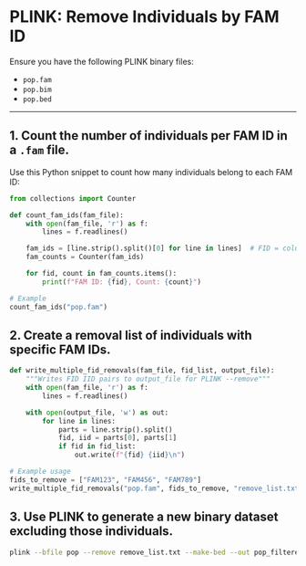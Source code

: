 # PLINK: Remove Individuals by FAM ID





Ensure you have the following PLINK binary files:
- `pop.fam`
- `pop.bim`
- `pop.bed`

---

## 1. Count the number of individuals per FAM ID in a `.fam` file.

Use this Python snippet to count how many individuals belong to each FAM ID:

```python
from collections import Counter

def count_fam_ids(fam_file):
    with open(fam_file, 'r') as f:
        lines = f.readlines()

    fam_ids = [line.strip().split()[0] for line in lines]  # FID = column 1
    fam_counts = Counter(fam_ids)

    for fid, count in fam_counts.items():
        print(f"FAM ID: {fid}, Count: {count}")

# Example
count_fam_ids("pop.fam")
```
## 2. Create a removal list of individuals with specific FAM IDs.
```python
def write_multiple_fid_removals(fam_file, fid_list, output_file):
    """Writes FID IID pairs to output_file for PLINK --remove"""
    with open(fam_file, 'r') as f:
        lines = f.readlines()

    with open(output_file, 'w') as out:
        for line in lines:
            parts = line.strip().split()
            fid, iid = parts[0], parts[1]
            if fid in fid_list:
                out.write(f"{fid} {iid}\n")

# Example usage
fids_to_remove = ["FAM123", "FAM456", "FAM789"]
write_multiple_fid_removals("pop.fam", fids_to_remove, "remove_list.txt")
```
## 3. Use PLINK to generate a new binary dataset excluding those individuals.
```bash
plink --bfile pop --remove remove_list.txt --make-bed --out pop_filtered --chr-set 40
